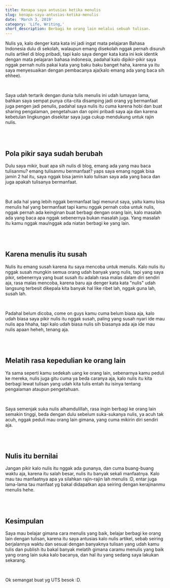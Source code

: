 ```yaml
---
title: Kenapa saya antusias ketika menulis
slug: kenapa-saya-antusias-ketika-menulis
date: 'March 3, 2019'
category: 'Life, Writing,'
short_description: Berbagi ke orang lain melalui sebuah tulisan.
---
```


<p>
Nulis ya, kalo denger kata kata ini jadi ingat mata pelajaran Bahasa Indonesia dulu di sekolah, walaupun emang disekolah nggak pernah disuruh nulis artikel di blog pribadi, tapi kalo saya denger kata kata ini kok identik dengan mata pelajaran bahasa indonesia, padahal kalo dipikir-pikir saya nggak pernah nulis pakai kata yang baku baku banget haha, karena ya itu saya menyesuaikan dengan pembacanya aja(kalo emang ada yang baca sih ehhee).
</p>
<br/>

<p>Saya udah tertarik dengan dunia tulis menulis ini udah lumayan lama, bahkan saya sempat punya cita-cita disamping jadi orang yg bermanfaat juga pengen jadi penulis, padahal saya nulis itu cuma karena hobi dan buat sharing pengalaman, pengetahuan dan opini pribadi saya aja dan karena kebetulan lingkungan disekitar saya juga cukup mendukung untuk rajin nulis.
</p>
<br/></br>

<h2> Pola pikir saya sudah berubah </h2>

<p> Dulu saya mikir, buat apa sih nulis di blog, emang ada yang mau baca tulisanmu? emang tulisanmu bermanfaat? yaps saya emang nggak bisa jamin 2 hal itu, saya nggak bisa jamin kalo tulisan saya ada yang baca dan juga apakah tulisanya bermanfaat.
</p>
<br/>

<p> But ada hal yang lebih nggak bermanfaat lagi menurut saya, yaitu kamu bisa menulis hal yang bermanfaat tapi kamu nggak pernah coba untuk nulis, nggak pernah ada keinginan buat berbagi dengan orang lain, kalo masalah ada yang baca apa nggak sebenernya bukan masalah juga. Yang masalah itu kamu nggak mau/nggak ada niatan berbagi ke yang lain.
</p>
<br/></br>

<h2> Karena menulis itu susah </h2>

<p> Nulis itu emang susah karena itu saya mencoba untuk menulis. Kalo nulis itu nggak susah mungkin semua orang udah banyak yang nulis, tapi yang saya pikir, sebenernya yang buat susah itu adalah rasa malas dalam diri sendiri aja, rasa malas mencoba, karena baru aja denger kata kata "nulis" udah langsung terbesit dikepala kita banyak hal like ribet lah, nggak guna lah, susah lah.
</p>
<br/>

<p>
Padahal belum dicoba, come on guys kamu cuma belum biasa aja, kalo udah biasa saya pikir nulis itu nggak susah, paling yang susah nyari ide mau nulis apa hhaha, tapi kalo udah biasa nulis sih biasanya ada aja ide mau nulis apaan heheh, tenang aja. 
</p>
<br/></br>

<h2> Melatih rasa kepedulian ke orang lain </h2>

<p>
Ya sama seperti kamu sedekah uang ke orang lain, sebenarnya kamu peduli ke mereka, nulis juga gitu cuma ya beda caranya aja, kalo nulis itu kita berbagi lewat tulisan yang udah kita tulis entah itu isinya tentang pengalaman ataupun pengetahuan.
</p>
<br/> 
<p> Saya semenjak suka nulis alhamdulillah, rasa ingin berbagi ke orang lain semakin tinggi, beda dengan dulu sebelum suka-sukanya nulis, ya acuh tak acuh, nggak peduli mau orang lain gimana, yang cuma mikirin diri sendiri aja.
</p>
<br/></br>

<h2> Nulis itu bernilai </h2>

<p>Jangan pikir kalo nulis itu nggak ada gunanya, dan cuma buang-buang waktu aja, karena itu salah besar, nulis itu banyak sekali manfaatnya. Kalo mau tau manfaatnya apa ya silahkan rajin-rajin lah menulis :D, entar juga lama-lama tau manfaat yg bakal didapatkan apa seiring dengan kerajinanmu menulis hehe.
</p>
</br></br>

<h2> Kesimpulan </h2>

<p> 
Saya mau belajar gimana cara menulis yang baik, belajar berbagi ke orang lain dengan tulisan, karena itu saya antusias kalo nulis artikel, sebab seiring berjalannya waktu dan sesuai dengan banyaknya tulisan yang udah kamu tulis dan publish itu bakal banyak melatih gimana caramu menulis yang baik yang orang lain suka kalo bacanya, dan hal itu yang sedang saya lakukan sekarang.
</p>

<br/>
<p> Ok semangat buat yg UTS besok :D. </p>
<br/> <br/>
